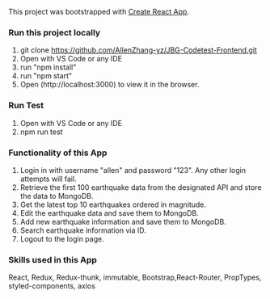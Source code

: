This project was bootstrapped with [Create React App](https://github.com/facebook/create-react-app).

### Run this project locally

1. git clone https://github.com/AllenZhang-yz/JBG-Codetest-Frontend.git
2. Open with VS Code or any IDE
3. run "npm install"
4. run "npm start"
5. Open (http://localhost:3000) to view it in the browser.

### Run Test

1. Open with VS Code or any IDE
2. npm run test

### Functionality of this App

1. Login in with username "allen" and password "123". Any other login attempts will fail.
2. Retrieve the first 100 earthquake data from the designated API and store the data to MongoDB.
3. Get the latest top 10 earthquakes ordered in magnitude.
4. Edit the earthquake data and save them to MongoDB.
5. Add new earthquake information and save them to MongoDB.
6. Search earthquake information via ID.
7. Logout to the login page.

### Skills used in this App

React, Redux, Redux-thunk, immutable, Bootstrap,React-Router, PropTypes, styled-components, axios

